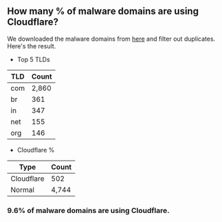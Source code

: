 ## How many % of malware domains are using Cloudflare?


We downloaded the malware domains from [here](https://urlhaus.abuse.ch) and filter out duplicates.
Here's the result.


[//]: # (start replacement)


- Top 5 TLDs

| TLD | Count |
| --- | --- |
| com | 2,860 |
| br | 361 |
| in | 347 |
| net | 155 |
| org | 146 |


- Cloudflare %

| Type | Count |
| --- | --- |
| Cloudflare | 502 |
| Normal | 4,744 |


### 9.6% of malware domains are using Cloudflare.